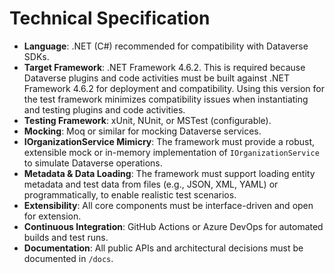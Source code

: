# Technical Specification

- **Language**: .NET (C#) recommended for compatibility with Dataverse SDKs.
- **Target Framework**: .NET Framework 4.6.2. This is required because Dataverse plugins and code activities must be built against .NET Framework 4.6.2 for deployment and compatibility. Using this version for the test framework minimizes compatibility issues when instantiating and testing plugins and code activities.
- **Testing Framework**: xUnit, NUnit, or MSTest (configurable).
- **Mocking**: Moq or similar for mocking Dataverse services.
- **IOrganizationService Mimicry**: The framework must provide a robust, extensible mock or in-memory implementation of `IOrganizationService` to simulate Dataverse operations.
- **Metadata & Data Loading**: The framework must support loading entity metadata and test data from files (e.g., JSON, XML, YAML) or programmatically, to enable realistic test scenarios.
- **Extensibility**: All core components must be interface-driven and open for extension.
- **Continuous Integration**: GitHub Actions or Azure DevOps for automated builds and test runs.
- **Documentation**: All public APIs and architectural decisions must be documented in `/docs`. 
